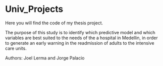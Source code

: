 # Univ_Projects
Here you will find the code of my thesis project.

The purpose of this study is to identify which predictive model and which variables are best suited to the needs of the a hospital in Medellin, in order to generate an early warning in the readmission of adults to the intensive care units.

Authors: Joel Lerma and Jorge Palacio
